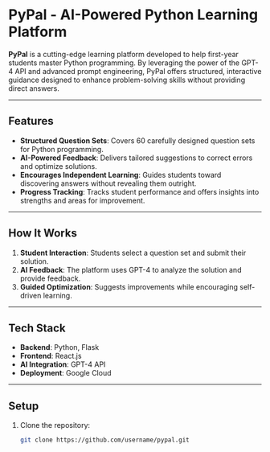 # PyPal - AI-Powered Python Learning Platform  

**PyPal** is a cutting-edge learning platform developed to help first-year students master Python programming. By leveraging the power of the GPT-4 API and advanced prompt engineering, PyPal offers structured, interactive guidance designed to enhance problem-solving skills without providing direct answers.

---

## Features  

- **Structured Question Sets**: Covers 60 carefully designed question sets for Python programming.  
- **AI-Powered Feedback**: Delivers tailored suggestions to correct errors and optimize solutions.  
- **Encourages Independent Learning**: Guides students toward discovering answers without revealing them outright.  
- **Progress Tracking**: Tracks student performance and offers insights into strengths and areas for improvement.  

---

## How It Works  

1. **Student Interaction**: Students select a question set and submit their solution.  
2. **AI Feedback**: The platform uses GPT-4 to analyze the solution and provide feedback.  
3. **Guided Optimization**: Suggests improvements while encouraging self-driven learning.  

---

## Tech Stack  

- **Backend**: Python, Flask  
- **Frontend**: React.js  
- **AI Integration**: GPT-4 API  
- **Deployment**: Google Cloud  

---

## Setup  

1. Clone the repository:  
   ```bash
   git clone https://github.com/username/pypal.git
